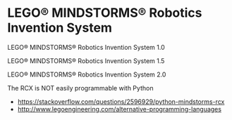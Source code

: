 # LEGO® MINDSTORMS® Robotics Invention System

LEGO® MINDSTORMS® Robotics Invention System 1.0

LEGO® MINDSTORMS® Robotics Invention System 1.5

LEGO® MINDSTORMS® Robotics Invention System 2.0


The RCX is NOT easily programmable with Python
- https://stackoverflow.com/questions/2596929/python-mindstorms-rcx
- http://www.legoengineering.com/alternative-programming-languages
